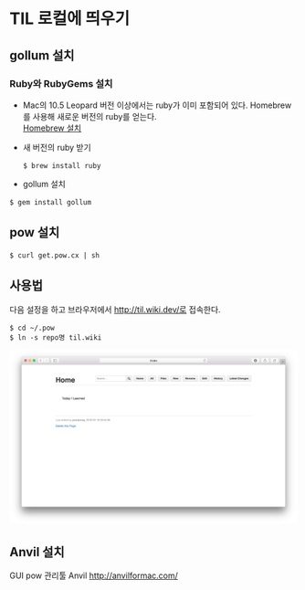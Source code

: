 # TIL 로컬에 띄우기  

## gollum 설치  

### Ruby와 RubyGems 설치  

- Mac의 10.5 Leopard 버전 이상에서는 ruby가 이미 포함되어 있다. Homebrew를 사용해 새로운 버전의 ruby를 얻는다.  
 [Homebrew 설치](brew.sh)   

- 새 버전의 ruby 받기   
  ```
  $ brew install ruby
  ```  

- gollum 설치  
 ```
 $ gem install gollum
 ```  


 ## pow 설치
 ```
 $ curl get.pow.cx | sh
 ```

## 사용법  
다음 설정을 하고 브라우저에서 http://til.wiki.dev/로 접속한다.
```
$ cd ~/.pow
$ ln -s repo명 til.wiki
```

![gollum](../img/gollum.png)

## Anvil 설치

GUI pow 관리툴 Anvil http://anvilformac.com/
